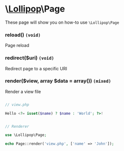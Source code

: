 # \\[Lollipop](http://github.com/4ldrich/lollipop-php)\Page

These page will show you on how-to use ```\Lollipop\Page``` 

### reload() ```(void)```
Page reload

### redirect($uri) ```(void)```
Redirect page to a specific URI

### render($view, array $data = array()) ```(mixed)```
Render a view file

```php

// view.php

Hello <?= isset($name) ? $name : 'World'; ?>!

```

```php

// Renderer

use \Lollipop\Page;

echo Page::render('view.php', ['name' => 'John']);

```

